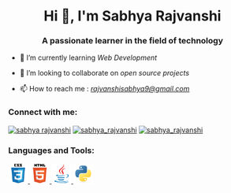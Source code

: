 <h1 align="center">Hi 👋, I'm Sabhya Rajvanshi</h1>
<h3 align="center">A passionate learner in the field of technology</h3>

- 🌱 I’m currently learning *Web Development*

- 👯 I’m looking to collaborate on *open source projects*

- 📫 How to reach me : *rajvanshisabhya9@gmail.com*

<h3 align="left">Connect with me:</h3>
<p align="left">
<a href="https://www.linkedin.com/in/sabhya-rajvanshi-09129328b?utm_source=share&utm_campaign=share_via&utm_content=profile&utm_medium=android_app" target="blank"><img align="center" src="https://raw.githubusercontent.com/rahuldkjain/github-profile-readme-generator/master/src/images/icons/Social/linked-in-alt.svg" alt="sabhya rajvanshi" height="30" width="40" /></a>
<a href="https://www.facebook.com/profile.php?id=100093996049658" target="blank"><img align="center" src="https://raw.githubusercontent.com/rahuldkjain/github-profile-readme-generator/master/src/images/icons/Social/facebook.svg" alt="sabhya_rajvanshi" height="30" width="40" /></a>
<a href="https://www.instagram.com/sabhyarajvanshi/" target="blank"><img align="center" src="https://raw.githubusercontent.com/rahuldkjain/github-profile-readme-generator/master/src/images/icons/Social/instagram.svg" alt="sabhya_rajvanshi" height="30" width="40" /></a>
</p>

<h3 align="left">Languages and Tools:</h3>
<p align="left"> <a href="https://www.w3schools.com/css/" target="_blank" rel="noreferrer"> <img src="https://raw.githubusercontent.com/devicons/devicon/master/icons/css3/css3-original-wordmark.svg" alt="css3" width="40" height="40"/> </a> <a href="https://www.w3.org/html/" target="_blank" rel="noreferrer"> <img src="https://raw.githubusercontent.com/devicons/devicon/master/icons/html5/html5-original-wordmark.svg" alt="html5" width="40" height="40"/> </a> <a href="https://www.java.com" target="_blank" rel="noreferrer"> <img src="https://raw.githubusercontent.com/devicons/devicon/master/icons/java/java-original.svg" alt="java" width="40" height="40"/> </a> <a href="https://www.python.org" target="_blank" rel="noreferrer"> <img src="https://raw.githubusercontent.com/devicons/devicon/master/icons/python/python-original.svg" alt="python" width="40" height="40"/> </a> </p>
